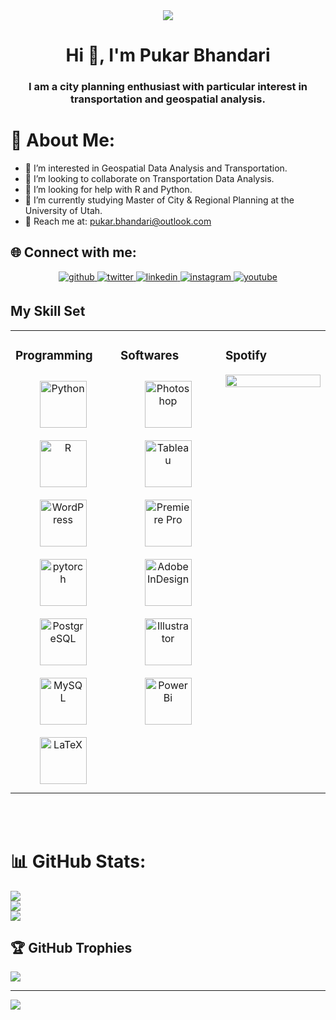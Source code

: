 <div align="center">
<img src="https://rishavanand.github.io/static/images/greetings.gif" align="center" style="width: 100%, height: 50%" />
</div>  

<h1 align="center">Hi 👋, I'm Pukar Bhandari</h1>
<h3 align="center">I am a city planning enthusiast with particular interest in transportation and geospatial analysis.</h3>

# 💫 About Me:
- 🔭 I’m interested in Geospatial Data Analysis and Transportation.<br>
- 👯 I’m looking to collaborate on Transportation Data Analysis.<br>
- 🤝 I’m looking for help with R and Python.<br>
- 🌱 I’m currently studying Master of City & Regional Planning at the University of Utah.<br>
- 💬 Reach me at:  [pukar.bhandari@outlook.com](mailto:pukar.bhandari@outlook.com)


## 🌐 Connect with me: 
<div align="center">
<a href="https://github.com/ar-puuk" target="_blank">
<img src=https://img.shields.io/badge/github-%2324292e.svg?&style=for-the-badge&logo=github&logoColor=white alt=github style="margin-bottom: 5px;" />
</a>
<a href="https://twitter.com/ar_puuk" target="_blank">
<img src=https://img.shields.io/badge/twitter-%2300acee.svg?&style=for-the-badge&logo=twitter&logoColor=white alt=twitter style="margin-bottom: 5px;" />
</a>
<a href="https://linkedin.com/in/arpuuk" target="_blank">
<img src=https://img.shields.io/badge/linkedin-%231E77B5.svg?&style=for-the-badge&logo=linkedin&logoColor=white alt=linkedin style="margin-bottom: 5px;" />
</a>
<a href="https://instagram.com/arpuuk" target="_blank">
<img src=https://img.shields.io/badge/instagram-%23000000.svg?&style=for-the-badge&logo=instagram&logoColor=white alt=instagram style="margin-bottom: 5px;" />
</a>
<a href="https://www.youtube.com/user/arpuuk" target="_blank">
<img src=https://img.shields.io/badge/youtube-%23EE4831.svg?&style=for-the-badge&logo=youtube&logoColor=white alt=youtube style="margin-bottom: 5px;" />
</a>  
</div>  

## My Skill Set  
<table><tr><td valign="top" width="33%">

### Programming  
<div align="center">  
<a href="https://www.python.org/" target="_blank"><img style="margin: 10px" src="https://profilinator.rishav.dev/skills-assets/python-original.svg" alt="Python" height="75" /></a>  
<a href="https://www.r-project.org/" target="_blank"><img style="margin: 10px" src="https://profilinator.rishav.dev/skills-assets/r.svg" alt="R" height="75" /></a>  
<a href="https://wordpress.com/" target="_blank"><img style="margin: 10px" src="https://profilinator.rishav.dev/skills-assets/wordpress.png" alt="WordPress" height="75" /></a>  
<a href="https://pytorch.org/" target="_blank"><img style="margin: 10px" src="https://profilinator.rishav.dev/skills-assets/pytorch-icon.svg" alt="pytorch" height="75" /></a>  
<a href="https://www.postgresql.org/" target="_blank"><img style="margin: 10px" src="https://profilinator.rishav.dev/skills-assets/postgresql-original-wordmark.svg" alt="PostgreSQL" height="75" /></a>  
<a href="https://www.mysql.com/" target="_blank"><img style="margin: 10px" src="https://profilinator.rishav.dev/skills-assets/mysql-original-wordmark.svg" alt="MySQL" height="75" /></a>  
<a href="https://www.latex-project.org/" target="_blank"><img style="margin: 10px" src="https://profilinator.rishav.dev/skills-assets/latex.png" alt="LaTeX" height="75" /></a>  
</div>

</td><td valign="top" width="33%">



### Softwares  
<div align="center">  
<a href="https://www.adobe.com/in/products/photoshop.html" target="_blank"><img style="margin: 10px" src="https://profilinator.rishav.dev/skills-assets/photoshop-plain.svg" alt="Photoshop" height="75" /></a>  
<a href="https://www.tableau.com/" target="_blank"><img style="margin: 10px" src="https://profilinator.rishav.dev/skills-assets/tableau.svg" alt="Tableau" height="75" /></a>  
<a href="https://www.adobe.com/in/products/premiere.html" target="_blank"><img style="margin: 10px" src="https://profilinator.rishav.dev/skills-assets/adobepremierepro.png" alt="Premiere Pro" height="75" /></a>  
<a href="https://www.adobe.com/in/products/indesign.html" target="_blank"><img style="margin: 10px" src="https://profilinator.rishav.dev/skills-assets/adobeindesign.svg" alt="Adobe InDesign" height="75" /></a>  
<a href="https://www.adobe.com/in/products/illustrator.html" target="_blank"><img style="margin: 10px" src="https://profilinator.rishav.dev/skills-assets/adobe_illustrator-icon.svg" alt="Illustrator" height="75" /></a>  
<a href="https://powerbi.microsoft.com/en-us/" target="_blank"><img style="margin: 10px" src="https://profilinator.rishav.dev/skills-assets/powerbi.png" alt="Power Bi" height="75" /></a>  
</div>

</td><td valign="top" width="33%">

### Spotify  
<img src="https://spotify-github-profile.vercel.app/api/view?uid=31mzy3vszvpt2g26zy3un5kgwxli&cover_image=true&theme=default&show_offline=false&background_color=121212&bar_color_cover=false" align="center" style="width: 100%" />

</td></tr></table>  

<br/>  
</td></tr></table>  

<br/>  

# 📊 GitHub Stats:
![](https://github-readme-stats.vercel.app/api?username=ar-puuk&theme=darcula&hide_border=false&include_all_commits=true&count_private=true)<br/>
![](https://github-readme-streak-stats.herokuapp.com/?user=ar-puuk&theme=darcula&hide_border=false)<br/>
![](https://github-readme-stats.vercel.app/api/top-langs/?username=ar-puuk&theme=darcula&hide_border=false&include_all_commits=true&count_private=true&layout=compact)

## 🏆 GitHub Trophies
![](https://github-profile-trophy.vercel.app/?username=ar-puuk&theme=dracula&no-frame=false&no-bg=true&margin-w=4)

---
[![](https://visitcount.itsvg.in/api?id=ar-puuk&icon=5&color=12)](https://visitcount.itsvg.in)

<!---
ar-puuk/ar-puuk is a ✨ special ✨ repository because its `README.md` (this file) appears on your GitHub profile.
You can click the Preview link to take a look at your changes.
--->

